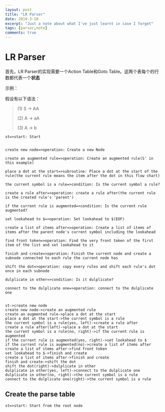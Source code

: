 ```yaml
---
layout: post
title: "LR Parser"
date: 2019-3-10
excerpt: "Just a note about what I've just learnt in case I forget"
tags: [parser,note]
comments: true
---
```


<script src="http://cdnjs.cloudflare.com/ajax/libs/raphael/2.1.0/raphael-min.js"> </script>

<script src="/assets/flowchart.min.js"> </script>

# LR Parser

首先，LR Parser的实现需要一个Action Table和Goto Table。这两个表每个的行数都代表一个**状态**

示例：

假设有以下语法：

> (1) S -> AA
>
> (2) A -> aA
>
> (3) A -> b

<div id="diagram"></div>
<script>
  var diagram = flowchart.parse("/assets/LRParserIterationFlow.txt");
  diagram.drawSVG('diagram');
</script>

```flow
st=>start: Start


create new node=>operation: Create a new Node

create an augmented rule=>operation: Create an augmented rule(S' in this example)

place a dot at the start=>subroutine: Place a dot at the start of the rule(the current rule means the item after the dot in this flow chart)

the current symbol is a rule=>condition: Is the current symbol a rule?

create a rule after=>operation: create a rule after(the current rule is the created rule's 'parent')

if the current rule is augmented=>condition: Is the current rule augmented?

set lookahead to $=>operation: Set lookahead to $(EOF)

create a list of items after=>operation: Create a list of items of items after the parent node's current symbol including the lookahead

find front token=>operation: Find the very front token of the first item of the list and set lookahead to it

finish and create=>operation: Finish the current node and create a subnode connected to each rule the current node has

shift the dot=>operation: copy every rules and shift each rule's dot once in each subnode

dulplicate in other=>condition: Is it dulplicate?

connect to the dulplicate one=>operation: connect to the dulplicate one


st->create new node
create new node->create an augmented rule
create an augmented rule->place a dot at the start
place a dot at the start->the current symbol is a rule
the current symbol is a rule(yes, left)->create a rule after
create a rule after(left)->place a dot at the start
the current symbol is a rule(no, right)->if the current rule is augmented
if the current rule is augmented(yes, right)->set lookahead to $
if the current rule is augmented(no)->create a list of items after
create a list of items after->find front token
set lookahead to $->finish and create
create a list of items after->finish and create
finish and create->shift the dot
shift the dot(right)->dulplicate in other
dulplicate in other(yes, left)->connect to the dulplicate one
dulplicate in other(no, right)->the current symbol is a rule
connect to the dulplicate one(right)->the current symbol is a rule
```

## Create the parse table

```flow
st=>start: Start from the root node
```

